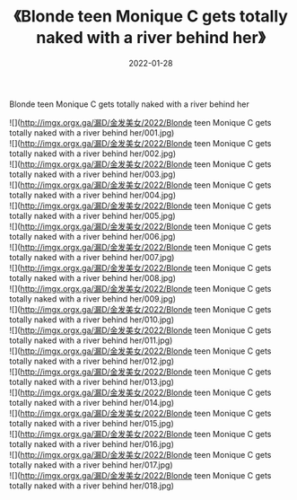 ﻿---
layout: post
title:  《Blonde teen Monique C gets totally naked with a river behind her》
date:   2022-01-28
img: http://imgx.orgx.ga/漏D/金发美女/2022/Blonde teen Monique C gets totally naked with a river behind her/000.jpg
categories: [美女, 清纯, 唯美]
---

Blonde teen Monique C gets totally naked with a river behind her

  ![](http://imgx.orgx.ga/漏D/金发美女/2022/Blonde teen Monique C gets totally naked with a river behind her/001.jpg) <br> ![](http://imgx.orgx.ga/漏D/金发美女/2022/Blonde teen Monique C gets totally naked with a river behind her/002.jpg) <br> ![](http://imgx.orgx.ga/漏D/金发美女/2022/Blonde teen Monique C gets totally naked with a river behind her/003.jpg) <br> ![](http://imgx.orgx.ga/漏D/金发美女/2022/Blonde teen Monique C gets totally naked with a river behind her/004.jpg) <br> ![](http://imgx.orgx.ga/漏D/金发美女/2022/Blonde teen Monique C gets totally naked with a river behind her/005.jpg) <br> ![](http://imgx.orgx.ga/漏D/金发美女/2022/Blonde teen Monique C gets totally naked with a river behind her/006.jpg) <br> ![](http://imgx.orgx.ga/漏D/金发美女/2022/Blonde teen Monique C gets totally naked with a river behind her/007.jpg) <br> ![](http://imgx.orgx.ga/漏D/金发美女/2022/Blonde teen Monique C gets totally naked with a river behind her/008.jpg) <br> ![](http://imgx.orgx.ga/漏D/金发美女/2022/Blonde teen Monique C gets totally naked with a river behind her/009.jpg) <br> ![](http://imgx.orgx.ga/漏D/金发美女/2022/Blonde teen Monique C gets totally naked with a river behind her/010.jpg) <br> ![](http://imgx.orgx.ga/漏D/金发美女/2022/Blonde teen Monique C gets totally naked with a river behind her/011.jpg) <br> ![](http://imgx.orgx.ga/漏D/金发美女/2022/Blonde teen Monique C gets totally naked with a river behind her/012.jpg) <br> ![](http://imgx.orgx.ga/漏D/金发美女/2022/Blonde teen Monique C gets totally naked with a river behind her/013.jpg) <br> ![](http://imgx.orgx.ga/漏D/金发美女/2022/Blonde teen Monique C gets totally naked with a river behind her/014.jpg) <br> ![](http://imgx.orgx.ga/漏D/金发美女/2022/Blonde teen Monique C gets totally naked with a river behind her/015.jpg) <br> ![](http://imgx.orgx.ga/漏D/金发美女/2022/Blonde teen Monique C gets totally naked with a river behind her/016.jpg) <br> ![](http://imgx.orgx.ga/漏D/金发美女/2022/Blonde teen Monique C gets totally naked with a river behind her/017.jpg) <br> ![](http://imgx.orgx.ga/漏D/金发美女/2022/Blonde teen Monique C gets totally naked with a river behind her/018.jpg) <br>